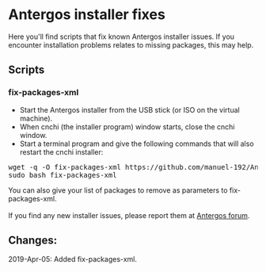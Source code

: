 # Antergos installer fixes

Here you'll find scripts that fix known Antergos installer issues. If you encounter installation problems relates to missing packages, this may help.

## Scripts
### fix-packages-xml
- Start the Antergos installer from the USB stick (or ISO on the virtual machine).
- When cnchi (the installer program) window starts, close the cnchi window.
- Start a terminal program and give the following commands that will also restart the cnchi installer:
<pre>
wget -q -O fix-packages-xml https://github.com/manuel-192/Antergos/raw/master/antergos-installer-fixes/fix-packages-xml
sudo bash fix-packages-xml
</pre>
You can also give your list of packages to remove as parameters to fix-packages-xml.
<br><br>
If you find any new installer issues, please report them at [Antergos forum](https://forum.antergos.com/category/3/installation).

## Changes:

2019-Apr-05: Added fix-packages-xml.
